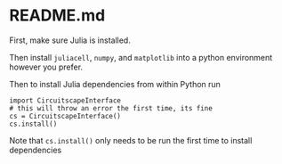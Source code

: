 # README.md

First, make sure Julia is installed. 

Then install `juliacell`, `numpy`, and `matplotlib` into a python environment
however you prefer.


Then to install Julia dependencies from within Python run

```
import CircuitscapeInterface
# this will throw an error the first time, its fine
cs = CircuitscapeInterface()
cs.install()
```

Note that `cs.install()` only needs to be run the first time to install dependencies